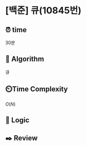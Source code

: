 # [백준]  큐(10845번)

## ⏰  **time**

30분

## :pushpin: **Algorithm**

큐

## ⏲️**Time Complexity**

$O(N)$

## :round_pushpin: **Logic**

## :black_nib: **Review**

```

```
